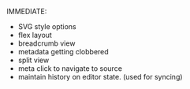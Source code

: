 IMMEDIATE:


* SVG style options
* flex layout
* breadcrumb view
* metadata getting clobbered
* split view
* meta click to navigate to source
* maintain history on editor state. (used for syncing)